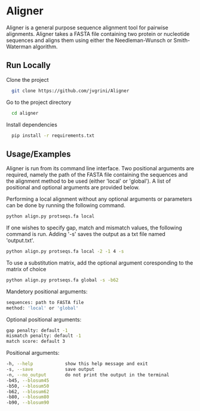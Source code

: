 # Aligner

Aligner is a general purpose sequence alignment tool for pairwise alignments. Aligner takes a FASTA file containing two protein or nucleotide sequences and aligns them using either the Needleman-Wunsch or Smith-Waterman algorithm.

## Run Locally

Clone the project

```bash
  git clone https://github.com/jvgrini/Aligner
```

Go to the project directory

```bash
  cd aligner
```

Install dependencies

```bash
  pip install -r requirements.txt
```

## Usage/Examples

Aligner is run from its command line interface. Two positional arguments are required, namely the path of the FASTA file containing the sequences and the alignment method to be used (either 'local' or 'global'). A list of positional and optional arguments are provided below.

Performing a local alignment without any optional arguments or parameters can be done by running the following command.

```bash
python align.py protseqs.fa local
```
If one wishes to specify gap, match and mismatch values, the following command is run. Adding '-s' saves the output as a txt file named 'output.txt'.

```bash
python align.py protseqs.fa local -2 -1 4 -s
```

To use a substitution matrix, add the optional argument coresponding to the matrix of choice

```bash
python align.py protseqs.fa global -s -b62
```

Mandetory positional arguments:

```bash
sequences: path to FASTA file
method: 'local' or 'global'
```
Optional positional arguments:
```bash
gap penalty: default -1
mismatch penalty: default -1
match score: default 3
```

Positional arguments:
```bash
-h, --help            show this help message and exit
-s, --save            save output
-n, --no_output       do not print the output in the terminal
-b45, --blosum45
-b50, --blosum50
-b62, --blosum62
-b80, --blosum80
-b90, --blosum90
```
